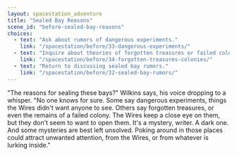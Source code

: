 ```yaml
---
layout: spacestation_adventure
title: "Sealed Bay Reasons"
scene_id: "before-sealed-bay-reasons"
choices:
  - text: "Ask about rumors of dangerous experiments."
    link: "/spacestation/before/33-dangerous-experiments/"
  - text: "Inquire about theories of forgotten treasures or failed colonies."
    link: "/spacestation/before/34-forgotten-treasures-colonies/"
  - text: "Return to discussing sealed bay rumors."
    link: "/spacestation/before/32-sealed-bay-rumors/"
---
```


"The reasons for sealing these bays?" Wilkins says, his voice dropping to a whisper. "No one knows for sure. Some say dangerous experiments, things the Wires didn't want anyone to see. Others say forgotten treasures, or even the remains of a failed colony. The Wires keep a close eye on them, but they don't seem to want to open them. It's a mystery, writer. A dark one. And some mysteries are best left unsolved. Poking around in those places could attract unwanted attention, from the Wires, or from whatever is lurking inside."
